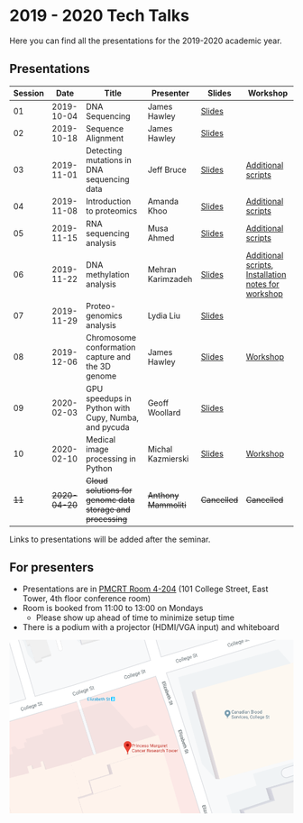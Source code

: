---
---

# 2019 - 2020 Tech Talks

Here you can find all the presentations for the 2019-2020 academic year.

## Presentations

| Session | Date       | Title                                             | Presenter         | Slides                                                                       | Workshop                                                                                                                                                                          |
| ------- | ---------- | ------------------------------------------------- | ----------------- | ---------------------------------------------------------------------------- | --------------------------------------------------------------------------------------------------------------------------------------------------------------------------------- |
| 01      | 2019-10-04 | DNA Sequencing                                    | James Hawley      | [Slides](/2019-2020/01-dna-sequencing/)                                      |                                                                                                                                                                                   |
| 02      | 2019-10-18 | Sequence Alignment                                | James Hawley      | [Slides](/2019-2020/02-sequence-alignment/)                                  |                                                                                                                                                                                   |
| 03      | 2019-11-01 | Detecting mutations in DNA sequencing data        | Jeff Bruce        | [Slides](/2019-2020/03-mutation-detection/mutation-detection_jeff-bruce.pdf) | [Additional scripts](https://github.com/MBP-Tech-Talks/MBP-Tech-Talks.github.io/tree/master/2019-2020/03-mutation-detection)                                                      |
| 04      | 2019-11-08 | Introduction to proteomics                        | Amanda Khoo       | [Slides](/2019-2020/04-intro-proteomics/intro-proteomics_amanda-khoo.pdf)    | [Additional scripts](https://github.com/MBP-Tech-Talks/MBP-Tech-Talks.github.io/tree/master/2019-2020/04-intro-proteomics)                                                        |
| 05      | 2019-11-15 | RNA sequencing analysis                           | Musa Ahmed        | [Slides](/2019-2020/05-rna-seq/rna-seq_musa-ahmed.pdf)                       | [Additional scripts](https://github.com/MBP-Tech-Talks/MBP-Tech-Talks.github.io/tree/master/2019-2020/05-rna-seq)                                                                 |
| 06      | 2019-11-22 | DNA methylation analysis                          | Mehran Karimzadeh | [Slides](/2019-2020/06-dna-methylation/)                                     | [Additional scripts](https://github.com/MBP-Tech-Talks/MBP-Tech-Talks.github.io/tree/master/2019-2020/06-dna-methylation), [Installation notes for workshop](installation-notes/) |
| 07      | 2019-11-29 | Proteo-genomics analysis                          | Lydia Liu         | [Slides](/2019-2020/07-intro-proteogenomics/intro-proteomics_lydia-liu.pdf)  |                                                                                                                                                                                   |
| 08      | 2019-12-06 | Chromosome conformation capture and the 3D genome | James Hawley      | [Slides](/2019-2020/08-3d-genome/)                                           | [Workshop](/2019-2020/08-3d-genome/workshop/)                                                                                                                                     |
| 09      | 2020-02-03 | GPU speedups in Python with Cupy, Numba, and pycuda    | Geoff Woollard    | [Slides](https://github.com/MBP-Tech-Talks/gpu-speedups-mbptechtalk2020)      |                                                                                   |
| 10      | 2020-02-10 | Medical image processing in Python                     | Michal Kazmierski | [Slides](/2019-2020/10-medical-imaging/medical-imaging_michal-kazmierski.pdf) | [Workshop](https://github.com/MBP-Tech-Talks/mbp-tech-talks-2020-medical-imaging) |
| ~~11~~      | ~~2020-04-20~~ | ~~Cloud solutions for genomc data storage and processing~~ | ~~Anthony Mammoliti~~ | ~~Cancelled~~                                                                              | ~~Cancelled~~                                                                                  |


Links to presentations will be added after the seminar.

## For presenters

* Presentations are in [PMCRT Room 4-204](https://www.google.ca/maps/place/Toronto+Medical+Discovery+Tower/@43.6599045,-79.3881754,19.2z/data=!4m5!3m4!1s0x882b34b63e7fb161:0x5b92260a8a6360a9!8m2!3d43.6597878!4d-79.3875671) (101 College Street, East Tower, 4th floor conference room)
* Room is booked from 11:00 to 13:00 on Mondays
  * Please show up ahead of time to minimize setup time
* There is a podium with a projector (HDMI/VGA input) and whiteboard

[![Map](pmcrt-map.png)](https://www.google.ca/maps/place/Toronto+Medical+Discovery+Tower/@43.6599045,-79.3881754,19.2z/data=!4m5!3m4!1s0x882b34b63e7fb161:0x5b92260a8a6360a9!8m2!3d43.6597878!4d-79.3875671)

